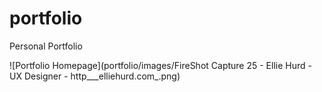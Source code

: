 # portfolio
Personal Portfolio

![Portfolio Homepage](portfolio/images/FireShot Capture 25 - Ellie Hurd - UX Designer - http___elliehurd.com_.png)
